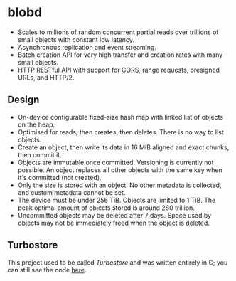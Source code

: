 # blobd

- Scales to millions of random concurrent partial reads over trillions of small objects with constant low latency.
- Asynchronous replication and event streaming.
- Batch creation API for very high transfer and creation rates with many small objects.
- HTTP RESTful API with support for CORS, range requests, presigned URLs, and HTTP/2.

## Design

- On-device configurable fixed-size hash map with linked list of objects on the heap.
- Optimised for reads, then creates, then deletes. There is no way to list objects.
- Create an object, then write its data in 16 MiB aligned and exact chunks, then commit it.
- Objects are immutable once committed. Versioning is currently not possible. An object replaces all other objects with the same key when it's committed (not created).
- Only the size is stored with an object. No other metadata is collected, and custom metadata cannot be set.
- The device must be under 256 TiB. Objects are limited to 1 TiB. The peak optimal amount of objects stored is around 280 trillion.
- Uncommitted objects may be deleted after 7 days. Space used by objects may not be immediately freed when the object is deleted.

## Turbostore

This project used to be called *Turbostore* and was written entirely in C; you can still see the code [here](https://github.com/wilsonzlin/blobd/tree/ffb637ae4e4e91602ec04cf2fb2b50aafa116876).
